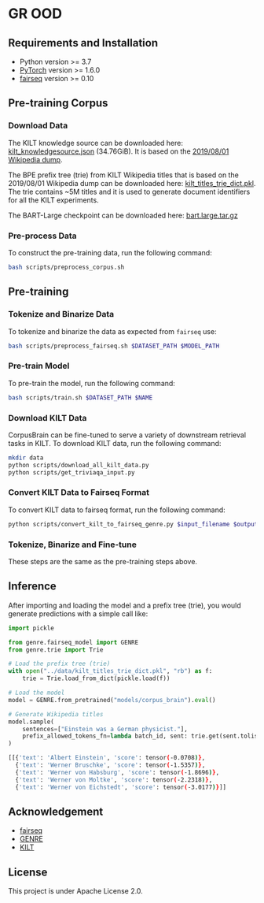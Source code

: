 # GR OOD

## Requirements and Installation

- Python version >= 3.7
- [PyTorch](http://pytorch.org/) version >= 1.6.0
- [fairseq](https://github.com/facebookresearch/fairseq) version >= 0.10

## Pre-training Corpus

### Download Data
The KILT knowledge source can be downloaded here: [kilt_knowledgesource.json](http://dl.fbaipublicfiles.com/KILT/kilt_knowledgesource.json) (34.76GiB).
It is based on the [2019/08/01 Wikipedia dump](http://dl.fbaipublicfiles.com/BLINK/enwiki-pages-articles.xml.bz2).

The BPE prefix tree (trie) from KILT Wikipedia titles that is based on the 2019/08/01 Wikipedia dump can be downloaded here: [kilt_titles_trie_dict.pkl](http://dl.fbaipublicfiles.com/GENRE/kilt_titles_trie_dict.pkl). The trie contains ~5M titles and it is used to generate document identifiers for all the KILT experiments.

The BART-Large checkpoint can be downloaded here: [bart.large.tar.gz](http://dl.fbaipublicfiles.com/fairseq/models/bart.large.tar.gz)

### Pre-process Data
To construct the pre-training data, run the following command:

```bash
bash scripts/preprocess_corpus.sh
```

## Pre-training
### Tokenize and Binarize Data
To tokenize and binarize the data as expected from `fairseq` use:

```bash
bash scripts/preprocess_fairseq.sh $DATASET_PATH $MODEL_PATH
```

### Pre-train Model
To pre-train the model, run the following command:

```bash
bash scripts/train.sh $DATASET_PATH $NAME
```

### Download KILT Data

CorpusBrain can be fine-tuned to serve a variety of downstream retrieval tasks in KILT. To download KILT data, run the following command:

```bash
mkdir data
python scripts/download_all_kilt_data.py
python scripts/get_triviaqa_input.py
```

### Convert KILT Data to Fairseq Format

To convert KILT data to fairseq format, run the following command:

```bash
python scripts/convert_kilt_to_fairseq_genre.py $input_filename $output_path
```

### Tokenize, Binarize and Fine-tune
These steps are the same as the pre-training steps above.


## Inference
After importing and loading the model and a prefix tree (trie), you would generate predictions with a simple call like:

```python
import pickle

from genre.fairseq_model import GENRE
from genre.trie import Trie

# Load the prefix tree (trie)
with open("../data/kilt_titles_trie_dict.pkl", "rb") as f:
    trie = Trie.load_from_dict(pickle.load(f))

# Load the model
model = GENRE.from_pretrained("models/corpus_brain").eval()

# Generate Wikipedia titles
model.sample(
    sentences=["Einstein was a German physicist."],
    prefix_allowed_tokens_fn=lambda batch_id, sent: trie.get(sent.tolist()),
)
```

```bash
[[{'text': 'Albert Einstein', 'score': tensor(-0.0708)},
  {'text': 'Werner Bruschke', 'score': tensor(-1.5357)},
  {'text': 'Werner von Habsburg', 'score': tensor(-1.8696)},
  {'text': 'Werner von Moltke', 'score': tensor(-2.2318)},
  {'text': 'Werner von Eichstedt', 'score': tensor(-3.0177)}]]
```

## Acknowledgement

- [fairseq](https://github.com/facebookresearch/fairseq)
- [GENRE](https://github.com/facebookresearch/GENRE)
- [KILT](https://github.com/facebookresearch/KILT)

## License

This project is under Apache License 2.0.
